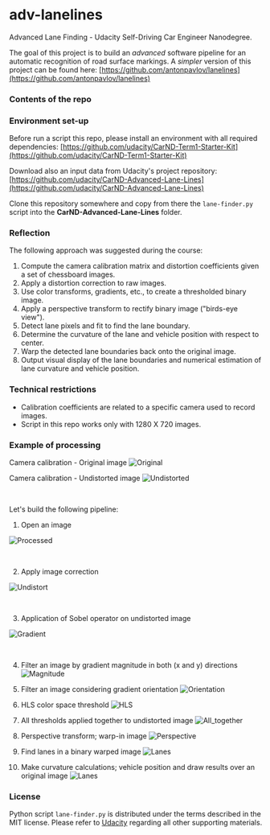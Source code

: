 # adv-lanelines
Advanced Lane Finding - Udacity Self-Driving Car Engineer Nanodegree. 

The goal of this project is to build an *advanced* software pipeline for an automatic recognition of road surface markings. A *simpler* version of this project can be found here: [https://github.com/antonpavlov/lanelines](https://github.com/antonpavlov/lanelines)

### Contents of the repo ###
<placeholder>

### Environment set-up ###

Before run a script this repo, please install an environment with all required dependencies: [https://github.com/udacity/CarND-Term1-Starter-Kit](https://github.com/udacity/CarND-Term1-Starter-Kit)
    
Download also an input data from Udacity's project repository: [https://github.com/udacity/CarND-Advanced-Lane-Lines](https://github.com/udacity/CarND-Advanced-Lane-Lines)

Clone this repository somewhere and copy from there the `lane-finder.py` script into the **CarND-Advanced-Lane-Lines** folder.

### Reflection ###
The following approach was suggested during the course:
1. Compute the camera calibration matrix and distortion coefficients given a set of chessboard images.
2. Apply a distortion correction to raw images.
3. Use color transforms, gradients, etc., to create a thresholded binary image.
4. Apply a perspective transform to rectify binary image ("birds-eye view").
5. Detect lane pixels and fit to find the lane boundary.
6. Determine the curvature of the lane and vehicle position with respect to center.
7. Warp the detected lane boundaries back onto the original image.
8. Output visual display of the lane boundaries and numerical estimation of lane curvature and vehicle position.

### Technical restrictions ###
- Calibration coefficients are related to a specific camera used to record images. 
- Script in this repo works only with 1280 X 720 images.

### Example of processing ###
Camera calibration - Original image
![Original](https://github.com/antonpavlov/adv-lanelines/blob/master/support_files/calibration1_processed.png)


Camera calibration - Undistorted image
![Undistorted](https://github.com/antonpavlov/adv-lanelines/blob/master/support_files/calibration1_undistorted.png)

<br />

Let's build the following pipeline:

1. Open an image

![Processed](https://github.com/antonpavlov/adv-lanelines/blob/master/support_files/test3_A_processed.png)

<br />


2. Apply image correction

![Undistort](https://github.com/antonpavlov/adv-lanelines/blob/master/support_files/test3_B_undistort.png)

<br />


3. Application of Sobel operator on undistorted image 

![Gradient](https://github.com/antonpavlov/adv-lanelines/blob/master/support_files/test3_C_abs_sobel_thresh.png)

<br />


4. Filter an image by gradient magnitude in both (x and y) directions 
![Magnitude](https://github.com/antonpavlov/adv-lanelines/blob/master/support_files/test3_D_mag_thresh.png)

5. Filter an image considering gradient orientation 
![Orientation](https://github.com/antonpavlov/adv-lanelines/blob/master/support_files/test3_E_dir_binary.png)

6. HLS color space threshold 
![HLS](https://github.com/antonpavlov/adv-lanelines/blob/master/support_files/test3_F_hls_select.png)

7. All thresholds applied together to undistorted image
![All_together](https://github.com/antonpavlov/adv-lanelines/blob/master/support_files/test3_G_combined_thresh.png)

8. Perspective transform; warp-in image
![Perspective](https://github.com/antonpavlov/adv-lanelines/blob/master/support_files/test3_H_perspective.png)

9. Find lanes in a binary warped image
![Lanes](https://github.com/antonpavlov/adv-lanelines/blob/master/support_files/test3_I_lanes.png)

10. Make curvature calculations; vehicle position and draw results over an original image
![Lanes](https://github.com/antonpavlov/adv-lanelines/blob/master/support_files/test3_K_final.png)

### License ###

Python script `lane-finder.py` is distributed under the terms described in the MIT license. 
Please refer to [Udacity](https://github.com/udacity) regarding all other supporting materials.